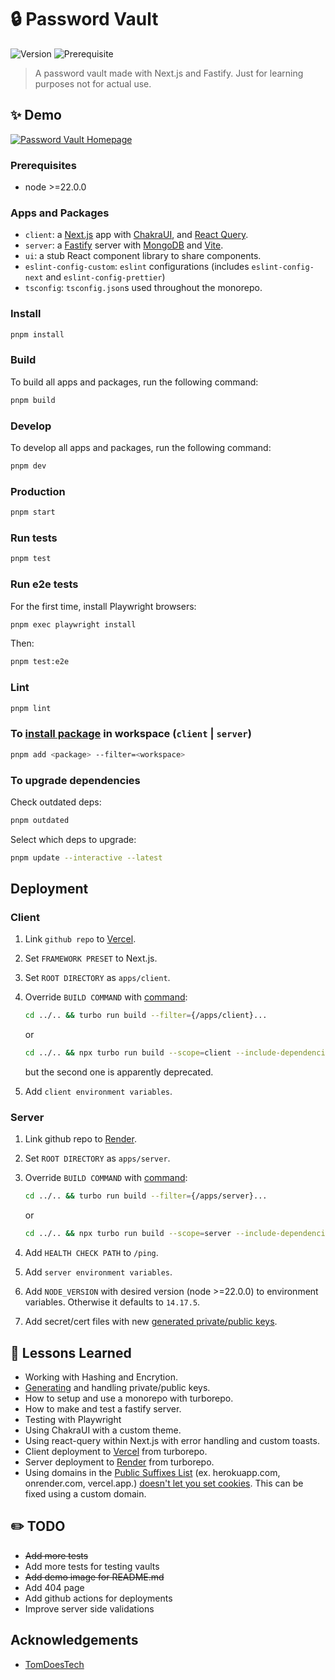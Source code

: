 # 🔒 Password Vault

![Version](https://img.shields.io/badge/version-0.0.0-blue.svg?cacheSeconds=2592000)
![Prerequisite](https://img.shields.io/badge/node-%3E%3D16.0.0-blue.svg)

> A password vault made with Next.js and Fastify. Just for learning purposes not
> for actual use.

## ✨ Demo

[![Password Vault Homepage](../media/password-vault-desktop.webp?raw=true)](https://password-vault-client.vercel.app/)

### Prerequisites

- node >=22.0.0

### Apps and Packages

- `client`: a [Next.js](https://nextjs.org) app with
  [ChakraUI](https://chakra-ui.com/), and
  [React Query](https://tanstack.com/query/latest).
- `server`: a [Fastify](https://www.fastify.io) server with
  [MongoDB](https://www.mongodb.com/) and [Vite](https://vitejs.dev/).
- `ui`: a stub React component library to share components.
- `eslint-config-custom`: `eslint` configurations (includes `eslint-config-next`
  and `eslint-config-prettier`)
- `tsconfig`: `tsconfig.json`s used throughout the monorepo.

### Install

```sh
pnpm install
```

### Build

To build all apps and packages, run the following command:

```sh
pnpm build
```

### Develop

To develop all apps and packages, run the following command:

```sh
pnpm dev
```

### Production

```sh
pnpm start
```

### Run tests

```sh
pnpm test
```

### Run e2e tests

For the first time, install Playwright browsers:

```sh
pnpm exec playwright install
```

Then:

```sh
pnpm test:e2e
```

### Lint

```sh
pnpm lint
```

### To [install package](https://turbo.build/repo/docs/handbook/package-installation#addingremovingupgrading-packages) in workspace (`client` | `server`)

```sh
pnpm add <package> --filter=<workspace>
```

### To upgrade dependencies

Check outdated deps:

```sh
pnpm outdated
```

Select which deps to upgrade:

```sh
pnpm update --interactive --latest
```

## Deployment

### Client

1. Link `github repo` to [Vercel](https://vercel.com/).
2. Set `FRAMEWORK PRESET` to Next.js.
3. Set `ROOT DIRECTORY` as `apps/client`.
4. Override `BUILD COMMAND` with
   [command](https://turbo.build/repo/docs/core-concepts/monorepos/filtering#include-dependencies-of-matched-workspaces):

   ```sh
   cd ../.. && turbo run build --filter={/apps/client}...
   ```

   or

   ```sh
   cd ../.. && npx turbo run build --scope=client --include-dependencies --no-deps
   ```

   but the second one is apparently deprecated.

5. Add `client environment variables`.

### Server

1. Link github repo to [Render](https://render.com/).
2. Set `ROOT DIRECTORY` as `apps/server`.
3. Override `BUILD COMMAND` with
   [command](https://turbo.build/repo/docs/core-concepts/monorepos/filtering#include-dependencies-of-matched-workspaces):

   ```sh
   cd ../.. && turbo run build --filter={/apps/server}...
   ```

   or

   ```sh
   cd ../.. && npx turbo run build --scope=server --include-dependencies --no-deps
   ```

4. Add `HEALTH CHECK PATH` to `/ping`.
5. Add `server environment variables`.
6. Add `NODE_VERSION` with desired version (node >=22.0.0) to environment
   variables. Otherwise it defaults to `14.17.5`.
7. Add secret/cert files with new
   [generated private/public keys](https://rietta.com/blog/openssl-generating-rsa-key-from-command/).

## 📖 Lessons Learned

- Working with Hashing and Encrytion.
- [Generating](https://rietta.com/blog/openssl-generating-rsa-key-from-command/)
  and handling private/public keys.
- How to setup and use a monorepo with turborepo.
- How to make and test a fastify server.
- Testing with Playwright
- Using ChakraUI with a custom theme.
- Using react-query within Next.js with error handling and custom toasts.
- Client deployment to [Vercel](https://vercel.com/) from turborepo.
- Server deployment to [Render](https://render.com/) from turborepo.
- Using domains in the
  [Public Suffixes List](https://github.com/publicsuffix/list) (ex.
  herokuapp.com, onrender.com, vercel.app.)
  [doesn't let you set cookies](https://devcenter.heroku.com/articles/cookies-and-herokuapp-com).
  This can be fixed using a custom domain.

## ✏️ TODO

- ~~Add more tests~~
- Add more tests for testing vaults
- ~~Add demo image for README.md~~
- Add 404 page
- Add github actions for deployments
- Improve server side validations

## Acknowledgements

- [TomDoesTech](https://www.youtube.com/watch?v=wHVzfjrD1Xg)

